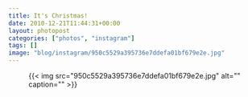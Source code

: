```yaml
---
title: It's Christmas!
date: 2010-12-21T11:44:31+00:00
layout: photopost
categories: ["photos", "instagram"]
tags: []
image: "blog/instagram/950c5529a395736e7ddefa01bf679e2e.jpg"
---
```


<figure class="photo photo--square">
  {{< img src="950c5529a395736e7ddefa01bf679e2e.jpg" alt="" caption="" >}}

</figure>


